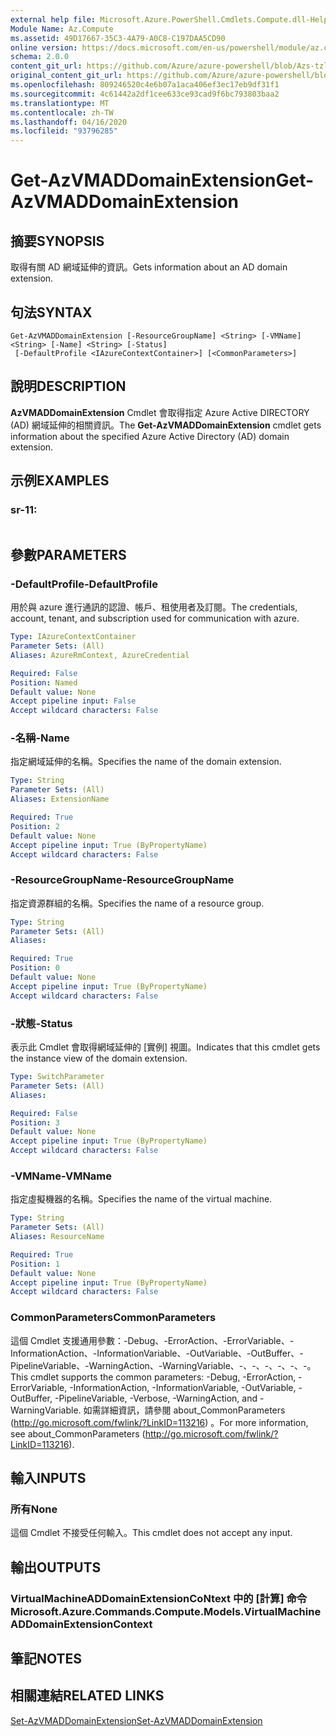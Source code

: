 ```yaml
---
external help file: Microsoft.Azure.PowerShell.Cmdlets.Compute.dll-Help-Help.xml
Module Name: Az.Compute
ms.assetid: 49D17667-35C3-4A79-A0C8-C197DAA5CD90
online version: https://docs.microsoft.com/en-us/powershell/module/az.compute/get-azvmaddomainextension
schema: 2.0.0
content_git_url: https://github.com/Azure/azure-powershell/blob/Azs-tzl/src/Compute/Compute/help/Get-AzVMADDomainExtension.md
original_content_git_url: https://github.com/Azure/azure-powershell/blob/Azs-tzl/src/Compute/Compute/help/Get-AzVMADDomainExtension.md
ms.openlocfilehash: 809246520c4e6b07a1aca406ef3ec17eb9df31f1
ms.sourcegitcommit: 4c61442a2df1cee633ce93cad9f6bc793803baa2
ms.translationtype: MT
ms.contentlocale: zh-TW
ms.lasthandoff: 04/16/2020
ms.locfileid: "93796285"
---
```

# <span data-ttu-id="0ae1d-101">Get-AzVMADDomainExtension</span><span class="sxs-lookup"><span data-stu-id="0ae1d-101">Get-AzVMADDomainExtension</span></span>

## <span data-ttu-id="0ae1d-102">摘要</span><span class="sxs-lookup"><span data-stu-id="0ae1d-102">SYNOPSIS</span></span>
<span data-ttu-id="0ae1d-103">取得有關 AD 網域延伸的資訊。</span><span class="sxs-lookup"><span data-stu-id="0ae1d-103">Gets information about an AD domain extension.</span></span>

## <span data-ttu-id="0ae1d-104">句法</span><span class="sxs-lookup"><span data-stu-id="0ae1d-104">SYNTAX</span></span>

```
Get-AzVMADDomainExtension [-ResourceGroupName] <String> [-VMName] <String> [-Name] <String> [-Status]
 [-DefaultProfile <IAzureContextContainer>] [<CommonParameters>]
```

## <span data-ttu-id="0ae1d-105">說明</span><span class="sxs-lookup"><span data-stu-id="0ae1d-105">DESCRIPTION</span></span>
<span data-ttu-id="0ae1d-106">**AzVMADDomainExtension** Cmdlet 會取得指定 Azure Active DIRECTORY (AD) 網域延伸的相關資訊。</span><span class="sxs-lookup"><span data-stu-id="0ae1d-106">The **Get-AzVMADDomainExtension** cmdlet gets information about the specified Azure Active Directory (AD) domain extension.</span></span>

## <span data-ttu-id="0ae1d-107">示例</span><span class="sxs-lookup"><span data-stu-id="0ae1d-107">EXAMPLES</span></span>

### <span data-ttu-id="0ae1d-108">sr-1</span><span class="sxs-lookup"><span data-stu-id="0ae1d-108">1:</span></span>
```

```

## <span data-ttu-id="0ae1d-109">參數</span><span class="sxs-lookup"><span data-stu-id="0ae1d-109">PARAMETERS</span></span>

### <span data-ttu-id="0ae1d-110">-DefaultProfile</span><span class="sxs-lookup"><span data-stu-id="0ae1d-110">-DefaultProfile</span></span>
<span data-ttu-id="0ae1d-111">用於與 azure 進行通訊的認證、帳戶、租使用者及訂閱。</span><span class="sxs-lookup"><span data-stu-id="0ae1d-111">The credentials, account, tenant, and subscription used for communication with azure.</span></span>

```yaml
Type: IAzureContextContainer
Parameter Sets: (All)
Aliases: AzureRmContext, AzureCredential

Required: False
Position: Named
Default value: None
Accept pipeline input: False
Accept wildcard characters: False
```

### <span data-ttu-id="0ae1d-112">-名稱</span><span class="sxs-lookup"><span data-stu-id="0ae1d-112">-Name</span></span>
<span data-ttu-id="0ae1d-113">指定網域延伸的名稱。</span><span class="sxs-lookup"><span data-stu-id="0ae1d-113">Specifies the name of the domain extension.</span></span>

```yaml
Type: String
Parameter Sets: (All)
Aliases: ExtensionName

Required: True
Position: 2
Default value: None
Accept pipeline input: True (ByPropertyName)
Accept wildcard characters: False
```

### <span data-ttu-id="0ae1d-114">-ResourceGroupName</span><span class="sxs-lookup"><span data-stu-id="0ae1d-114">-ResourceGroupName</span></span>
<span data-ttu-id="0ae1d-115">指定資源群組的名稱。</span><span class="sxs-lookup"><span data-stu-id="0ae1d-115">Specifies the name of a resource group.</span></span>

```yaml
Type: String
Parameter Sets: (All)
Aliases: 

Required: True
Position: 0
Default value: None
Accept pipeline input: True (ByPropertyName)
Accept wildcard characters: False
```

### <span data-ttu-id="0ae1d-116">-狀態</span><span class="sxs-lookup"><span data-stu-id="0ae1d-116">-Status</span></span>
<span data-ttu-id="0ae1d-117">表示此 Cmdlet 會取得網域延伸的 [實例] 視圖。</span><span class="sxs-lookup"><span data-stu-id="0ae1d-117">Indicates that this cmdlet gets the instance view of the domain extension.</span></span>

```yaml
Type: SwitchParameter
Parameter Sets: (All)
Aliases: 

Required: False
Position: 3
Default value: None
Accept pipeline input: True (ByPropertyName)
Accept wildcard characters: False
```

### <span data-ttu-id="0ae1d-118">-VMName</span><span class="sxs-lookup"><span data-stu-id="0ae1d-118">-VMName</span></span>
<span data-ttu-id="0ae1d-119">指定虛擬機器的名稱。</span><span class="sxs-lookup"><span data-stu-id="0ae1d-119">Specifies the name of the virtual machine.</span></span>

```yaml
Type: String
Parameter Sets: (All)
Aliases: ResourceName

Required: True
Position: 1
Default value: None
Accept pipeline input: True (ByPropertyName)
Accept wildcard characters: False
```

### <span data-ttu-id="0ae1d-120">CommonParameters</span><span class="sxs-lookup"><span data-stu-id="0ae1d-120">CommonParameters</span></span>
<span data-ttu-id="0ae1d-121">這個 Cmdlet 支援通用參數：-Debug、-ErrorAction、-ErrorVariable、-InformationAction、-InformationVariable、-OutVariable、-OutBuffer、-PipelineVariable、-WarningAction、-WarningVariable、-、-、-、-、-、-。</span><span class="sxs-lookup"><span data-stu-id="0ae1d-121">This cmdlet supports the common parameters: -Debug, -ErrorAction, -ErrorVariable, -InformationAction, -InformationVariable, -OutVariable, -OutBuffer, -PipelineVariable, -Verbose, -WarningAction, and -WarningVariable.</span></span> <span data-ttu-id="0ae1d-122">如需詳細資訊，請參閱 about_CommonParameters (http://go.microsoft.com/fwlink/?LinkID=113216) 。</span><span class="sxs-lookup"><span data-stu-id="0ae1d-122">For more information, see about_CommonParameters (http://go.microsoft.com/fwlink/?LinkID=113216).</span></span>

## <span data-ttu-id="0ae1d-123">輸入</span><span class="sxs-lookup"><span data-stu-id="0ae1d-123">INPUTS</span></span>

### <span data-ttu-id="0ae1d-124">所有</span><span class="sxs-lookup"><span data-stu-id="0ae1d-124">None</span></span>
<span data-ttu-id="0ae1d-125">這個 Cmdlet 不接受任何輸入。</span><span class="sxs-lookup"><span data-stu-id="0ae1d-125">This cmdlet does not accept any input.</span></span>

## <span data-ttu-id="0ae1d-126">輸出</span><span class="sxs-lookup"><span data-stu-id="0ae1d-126">OUTPUTS</span></span>

### <span data-ttu-id="0ae1d-127">VirtualMachineADDomainExtensionCoNtext 中的 [計算] 命令</span><span class="sxs-lookup"><span data-stu-id="0ae1d-127">Microsoft.Azure.Commands.Compute.Models.VirtualMachineADDomainExtensionContext</span></span>

## <span data-ttu-id="0ae1d-128">筆記</span><span class="sxs-lookup"><span data-stu-id="0ae1d-128">NOTES</span></span>

## <span data-ttu-id="0ae1d-129">相關連結</span><span class="sxs-lookup"><span data-stu-id="0ae1d-129">RELATED LINKS</span></span>

[<span data-ttu-id="0ae1d-130">Set-AzVMADDomainExtension</span><span class="sxs-lookup"><span data-stu-id="0ae1d-130">Set-AzVMADDomainExtension</span></span>](./Set-AzVMADDomainExtension.md)


